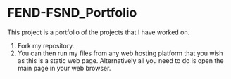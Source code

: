 # FEND-FSND_Portfolio
This project is a portfolio of the projects that I have worked on.

1. Fork my repository.
2. You can then run my files from any web hosting platform that you wish as this is a static web page.
Alternatively all you need to do is open the main page in your web browser.
